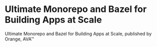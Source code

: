 # Ultimate Monorepo and Bazel for Building Apps at Scale
Ultimate Monorepo and Bazel for Building Apps at Scale, published by Orange, AVA™
